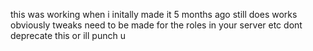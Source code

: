 this was working when i initally made it 5 months ago still does works obviously tweaks need to be made for the roles in your server etc dont deprecate this or ill punch u
